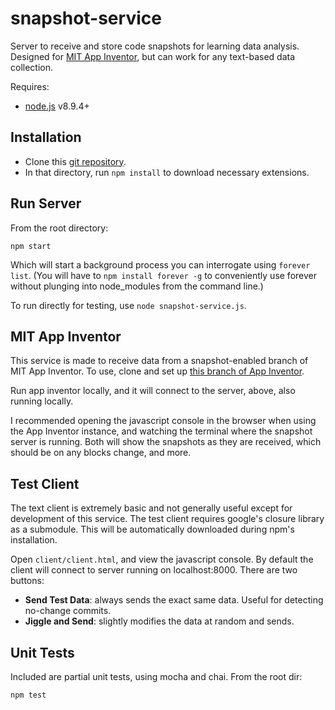 # snapshot-service
Server to receive and store code snapshots for learning data analysis.
Designed for [MIT App Inventor](http://appinventor.mit.edu/explore/), but can work for any text-based data collection.

Requires:
* [node.js](http://nodejs.org) v8.9.4+

## Installation
* Clone this [git repository](https://github.com/marksherman/snapshot-service).
* In that directory, run ``npm install`` to download necessary extensions.

## Run Server
From the root directory:
```
npm start
```
Which will start a background process you can interrogate using ``forever list``. 
(You will have to ``npm install forever -g`` to conveniently use forever without plunging into node_modules from the command line.)

To run directly for testing, use ``node snapshot-service.js``.

## MIT App Inventor
This service is made to receive data from a snapshot-enabled branch of MIT App Inventor.
To use, clone and set up [this branch of App Inventor](https://github.com/marksherman/appinventor-sources/tree/snapshot-service).

Run app inventor locally, and it will connect to the server, above, also running locally.

I recommended opening the javascript console in the browser when using the App Inventor instance, and watching the 
terminal where the snapshot server is running. Both will show the snapshots as they are received, which should be on any
blocks change, and more.

## Test Client
The text client is extremely basic and not generally useful except for development of this service.
The test client requires google's closure library as a submodule. This will be automatically downloaded during npm's installation.

Open ``client/client.html``, and view the javascript console. By default the client will connect to server running on localhost:8000.
There are two buttons:
* **Send Test Data**: always sends the exact same data. Useful for detecting no-change commits.
* **Jiggle and Send**: slightly modifies the data at random and sends.


## Unit Tests
Included are partial unit tests, using mocha and chai. From  the root dir:
```
npm test
```

